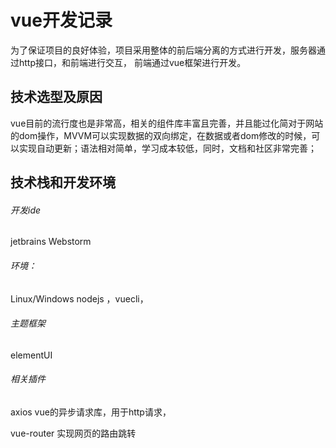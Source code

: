 # vue开发记录

为了保证项目的良好体验，项目采用整体的前后端分离的方式进行开发，服务器通过http接口，和前端进行交互， 前端通过vue框架进行开发。

## 技术选型及原因

vue目前的流行度也是非常高，相关的组件库丰富且完善，并且能过化简对于网站的dom操作，MVVM可以实现数据的双向绑定，在数据或者dom修改的时候，可以实现自动更新；语法相对简单，学习成本较低，同时，文档和社区非常完善；

## 技术栈和开发环境

###### 开发ide

jetbrains Webstorm

###### 环境：

Linux/Windows nodejs ，vuecli，

###### 主题框架

 elementUI

###### 相关插件

axios  vue的异步请求库，用于http请求，

vue-router 实现网页的路由跳转